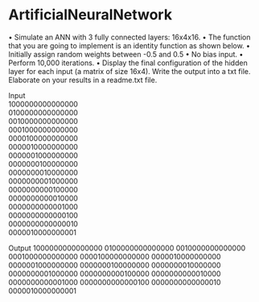 # ArtificialNeuralNetwork
•	Simulate an ANN with 3 fully connected layers: 16x4x16.
•	The function that you are going to implement is an identity function as shown below.
•	Initially assign random weights between -0.5 and 0.5
•	No bias input.
•	Perform 10,000 iterations.
•	Display the final configuration of the hidden layer for each input (a matrix of size 16x4). Write the output into a txt file. Elaborate on your results in a readme.txt file.

Input	            
1000000000000000	
0100000000000000	
0010000000000000	
0001000000000000	
0000100000000000	
0000010000000000	
0000001000000000	
0000000100000000	
0000000010000000	
0000000001000000	
0000000000100000	
0000000000010000	
0000000000001000	
0000000000000100	
0000000000000010	
0000010000000001	

Output
1000000000000000
0100000000000000
0010000000000000
0001000000000000
0000100000000000
0000010000000000
0000001000000000
0000000100000000
0000000010000000
0000000001000000
0000000000100000
0000000000010000
0000000000001000
0000000000000100
0000000000000010
0000010000000001
